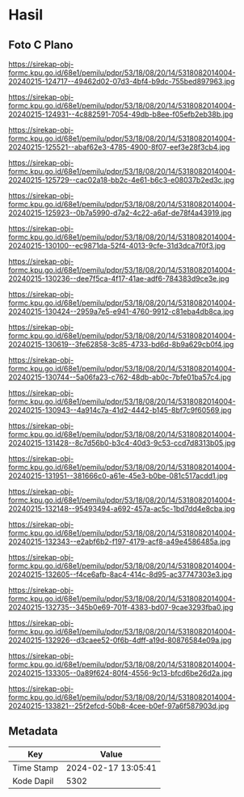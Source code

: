 # Hasil

## Foto C Plano

https://sirekap-obj-formc.kpu.go.id/68e1/pemilu/pdpr/53/18/08/20/14/5318082014004-20240215-124717--49462d02-07d3-4bf4-b9dc-755bed897963.jpg

https://sirekap-obj-formc.kpu.go.id/68e1/pemilu/pdpr/53/18/08/20/14/5318082014004-20240215-124931--4c882591-7054-49db-b8ee-f05efb2eb38b.jpg

https://sirekap-obj-formc.kpu.go.id/68e1/pemilu/pdpr/53/18/08/20/14/5318082014004-20240215-125521--abaf62e3-4785-4900-8f07-eef3e28f3cb4.jpg

https://sirekap-obj-formc.kpu.go.id/68e1/pemilu/pdpr/53/18/08/20/14/5318082014004-20240215-125729--cac02a18-bb2c-4e61-b6c3-e08037b2ed3c.jpg

https://sirekap-obj-formc.kpu.go.id/68e1/pemilu/pdpr/53/18/08/20/14/5318082014004-20240215-125923--0b7a5990-d7a2-4c22-a6af-de78f4a43919.jpg

https://sirekap-obj-formc.kpu.go.id/68e1/pemilu/pdpr/53/18/08/20/14/5318082014004-20240215-130100--ec9871da-52f4-4013-9cfe-31d3dca7f0f3.jpg

https://sirekap-obj-formc.kpu.go.id/68e1/pemilu/pdpr/53/18/08/20/14/5318082014004-20240215-130236--dee7f5ca-4f17-41ae-adf6-784383d9ce3e.jpg

https://sirekap-obj-formc.kpu.go.id/68e1/pemilu/pdpr/53/18/08/20/14/5318082014004-20240215-130424--2959a7e5-e941-4760-9912-c81eba4db8ca.jpg

https://sirekap-obj-formc.kpu.go.id/68e1/pemilu/pdpr/53/18/08/20/14/5318082014004-20240215-130619--3fe62858-3c85-4733-bd6d-8b9a629cb0f4.jpg

https://sirekap-obj-formc.kpu.go.id/68e1/pemilu/pdpr/53/18/08/20/14/5318082014004-20240215-130744--5a06fa23-c762-48db-ab0c-7bfe01ba57c4.jpg

https://sirekap-obj-formc.kpu.go.id/68e1/pemilu/pdpr/53/18/08/20/14/5318082014004-20240215-130943--4a914c7a-41d2-4442-b145-8bf7c9f60569.jpg

https://sirekap-obj-formc.kpu.go.id/68e1/pemilu/pdpr/53/18/08/20/14/5318082014004-20240215-131428--8c7d56b0-b3c4-40d3-9c53-ccd7d8313b05.jpg

https://sirekap-obj-formc.kpu.go.id/68e1/pemilu/pdpr/53/18/08/20/14/5318082014004-20240215-131951--381666c0-a61e-45e3-b0be-081c517acdd1.jpg

https://sirekap-obj-formc.kpu.go.id/68e1/pemilu/pdpr/53/18/08/20/14/5318082014004-20240215-132148--95493494-a692-457a-ac5c-1bd7dd4e8cba.jpg

https://sirekap-obj-formc.kpu.go.id/68e1/pemilu/pdpr/53/18/08/20/14/5318082014004-20240215-132343--e2abf6b2-f197-4179-acf8-a49e4586485a.jpg

https://sirekap-obj-formc.kpu.go.id/68e1/pemilu/pdpr/53/18/08/20/14/5318082014004-20240215-132605--f4ce6afb-8ac4-414c-8d95-ac37747303e3.jpg

https://sirekap-obj-formc.kpu.go.id/68e1/pemilu/pdpr/53/18/08/20/14/5318082014004-20240215-132735--345b0e69-701f-4383-bd07-9cae3293fba0.jpg

https://sirekap-obj-formc.kpu.go.id/68e1/pemilu/pdpr/53/18/08/20/14/5318082014004-20240215-132926--d3caee52-0f6b-4dff-a19d-80876584e09a.jpg

https://sirekap-obj-formc.kpu.go.id/68e1/pemilu/pdpr/53/18/08/20/14/5318082014004-20240215-133305--0a89f624-80f4-4556-9c13-bfcd6be26d2a.jpg

https://sirekap-obj-formc.kpu.go.id/68e1/pemilu/pdpr/53/18/08/20/14/5318082014004-20240215-133821--25f2efcd-50b8-4cee-b0ef-97a6f587903d.jpg


## Metadata

| Key        | Value               |
| ---------- | ------------------- |
| Time Stamp | 2024-02-17 13:05:41 |
| Kode Dapil | 5302                |



